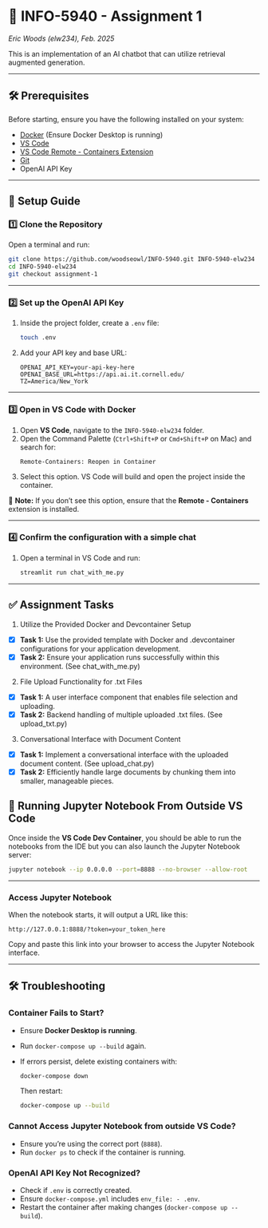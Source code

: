 # 📌 INFO-5940 - Assignment 1
_Eric Woods (elw234), Feb. 2025_

This is an implementation of an AI chatbot that can utilize retrieval augmented generation.

---

## 🛠️ Prerequisites  

Before starting, ensure you have the following installed on your system:  

- [Docker](https://www.docker.com/get-started) (Ensure Docker Desktop is running)  
- [VS Code](https://code.visualstudio.com/)  
- [VS Code Remote - Containers Extension](https://marketplace.visualstudio.com/items?itemName=ms-vscode-remote.remote-containers)  
- [Git](https://git-scm.com/)  
- OpenAI API Key

---

## 🚀 Setup Guide  

### 1️⃣ Clone the Repository  

Open a terminal and run:  

```bash
git clone https://github.com/woodseowl/INFO-5940.git INFO-5940-elw234 
cd INFO-5940-elw234
git checkout assignment-1
```

---

### 2️⃣ Set up the OpenAI API Key

1. Inside the project folder, create a `.env` file:  

   ```bash
   touch .env
   ```

2. Add your API key and base URL:  

   ```plaintext
   OPENAI_API_KEY=your-api-key-here
   OPENAI_BASE_URL=https://api.ai.it.cornell.edu/
   TZ=America/New_York
   ```

---

### 3️⃣ Open in VS Code with Docker  

1. Open **VS Code**, navigate to the `INFO-5940-elw234` folder.  
2. Open the Command Palette (`Ctrl+Shift+P` or `Cmd+Shift+P` on Mac) and search for:  
   ```
   Remote-Containers: Reopen in Container
   ```
3. Select this option. VS Code will build and open the project inside the container.  

📌 **Note:** If you don’t see this option, ensure that the **Remote - Containers** extension is installed.  

---

### 4️⃣ Confirm the configuration with a simple chat

1. Open a terminal in VS Code and run:  

   ```bash
   streamlit run chat_with_me.py
   ```

---

## ✅ Assignment Tasks

1. Utilize the Provided Docker and Devcontainer Setup
  - [x] **Task 1:** Use the provided template with Docker and .devcontainer configurations for your application development.
  - [x] **Task 2:** Ensure your application runs successfully within this environment. (See chat_with_me.py)

2. File Upload Functionality for .txt Files
  - [x] **Task 1:** A user interface component that enables file selection and uploading.
  - [x] **Task 2:** Backend handling of multiple uploaded .txt files. (See upload_txt.py)

3. Conversational Interface with Document Content
  - [x] **Task 1:** Implement a conversational interface with the uploaded document content. (See upload_chat.py)
  - [x] **Task 2:** Efficiently handle large documents by chunking them into smaller, manageable pieces.

## 🏃 Running Jupyter Notebook From Outside VS Code

Once inside the **VS Code Dev Container**, you should be able to run the notebooks from the IDE but you can also launch the Jupyter Notebook server:  

```bash
jupyter notebook --ip 0.0.0.0 --port=8888 --no-browser --allow-root
```

---

### Access Jupyter Notebook  

When the notebook starts, it will output a URL like this:  

```
http://127.0.0.1:8888/?token=your_token_here
```

Copy and paste this link into your browser to access the Jupyter Notebook interface.  

---

## 🛠️ Troubleshooting  

### **Container Fails to Start?**  
- Ensure **Docker Desktop is running**.  
- Run `docker-compose up --build` again.  
- If errors persist, delete existing containers with:  

  ```bash
  docker-compose down
  ```

  Then restart:  

  ```bash
  docker-compose up --build
  ```

### **Cannot Access Jupyter Notebook from outside VS Code?**  
- Ensure you’re using the correct port (`8888`).  
- Run `docker ps` to check if the container is running.  

### **OpenAI API Key Not Recognized?**  
- Check if `.env` is correctly created.  
- Ensure `docker-compose.yml` includes `env_file: - .env`.  
- Restart the container after making changes (`docker-compose up --build`).  
